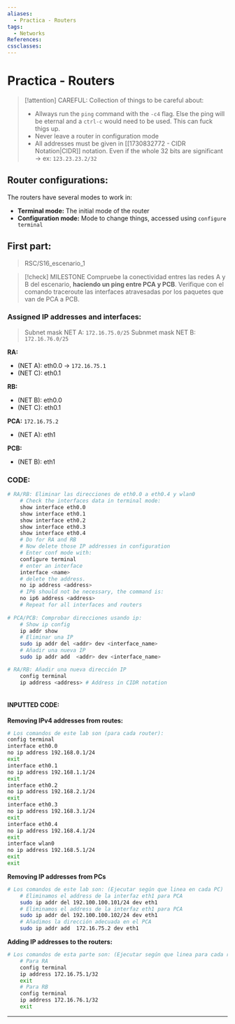```yaml
---
aliases:
  - Practica - Routers
tags:
  - Networks
References: 
cssclasses:
---
```

# Practica - Routers


> [!attention] CAREFUL: 
> Collection of things to be careful about:
> + Allways run the `ping` command with the `-c4` flag. Else the ping will be eternal and a `ctrl-c` would need to be used. This can fuck thigs up. 
> + Never leave a router in configuration mode
> + All addresses must be given in [[1730832772 - CIDR Notation|CIDR]] notation. Even if the whole 32 bits are significant → ex: `123.23.23.2/32` 



## Router configurations: 
The routers have several modes to work in: 
+ **Terminal mode:** The initial mode of the router 
+ **Configuration mode:** Mode to change things, accessed using `configure terminal` 
## First part: 
> RSC/S16_escenario_1

> [!check] MILESTONE 
>  Compruebe la conectividad entres las redes A y B del escenario, **haciendo un ping entre PCA y PCB**. Verifique con el comando traceroute las interfaces atravesadas por los paquetes que van de PCA a PCB.

### Assigned IP addresses and interfaces:
> Subnet mask NET A: `172.16.75.0/25` 
> Subnmet mask NET B: `172.16.76.0/25` 


**RA:**
+ (NET A): eth0.0 → `172.16.75.1` 
+ (NET C): eth0.1

**RB:**
+ (NET B): eth0.0
+ (NET C): eth0.1

**PCA:** `172.16.75.2`
+ (NET A): eth1 

**PCB:**
+ (NET B): eth1
### CODE: 
```bash
# RA/RB: Eliminar las direcciones de eth0.0 a eth0.4 y wlan0
	# Check the interfaces data in terminal mode:
	show interface eth0.0 
	show interface eth0.1 
	show interface eth0.2
	show interface eth0.3 
	show interface eth0.4
	# Do for RA and RB
	# Now delete those IP addresses in configuration
	# Enter conf mode with: 
	configure terminal 
	# enter an interface 
	interface <name>
	# delete the address. 
	no ip address <address>
	# IP6 should not be necessary, the command is:
	no ip6 address <address> 
	# Repeat for all interfaces and routers
	
# PCA/PCB: Comprobar direcciones usando ip: 
	# Show ip config 
	ip addr show 
	# Eliminar una IP
	sudo ip addr del <addr> dev <interface_name>
	# Añadir una nueva IP
	sudo ip addr add  <addr> dev <interface_name>

# RA/RB: Añadir una nueva dirección IP
	config terminal
	ip address <address> # Address in CIDR notation
	
```

#### INPUTTED CODE: 
**Removing IPv4 addresses from routes:**
```sh
# Los comandos de este lab son (para cada router): 
config terminal
interface eth0.0
no ip address 192.168.0.1/24
exit
interface eth0.1
no ip address 192.168.1.1/24
exit
interface eth0.2
no ip address 192.168.2.1/24
exit 
interface eth0.3 
no ip address 192.168.3.1/24
exit
interface eth0.4
no ip address 192.168.4.1/24
exit
interface wlan0
no ip address 192.168.5.1/24
exit 
exit
```

**Removing IP addresses from PCs**
```sh
# Los comandos de este lab son: (Ejecutar según que linea en cada PC)
	# Eliminamos el address de la interfaz eth1 para PCA
	sudo ip addr del 192.100.100.101/24 dev eth1
	# Eliminamos el address de la interfaz eth1 para PCA
	sudo ip addr del 192.100.100.102/24 dev eth1
	# Añadimos la dirección adecuada en el PCA
	sudo ip addr add  172.16.75.2 dev eth1
```

**Adding IP addresses to the routers:**
```sh
# Los comandos de esta parte son: (Ejecutar según que linea para cada router)
	# Para RA
	config terminal
	ip address 172.16.75.1/32
	exit
	# Para RB
	config terminal 
	ip address 172.16.76.1/32
	exit
```
***